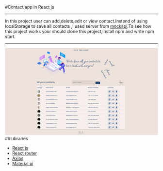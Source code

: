 #Contact app in React js
___
In this project user can add,delete,edit or view contact.Instend of using localStorage to save all contacts ,I used server from [mockapi](https://mockapi.io/docs).To see how this project works your should clone this project,install npm and write npm start. 
___
![текс](./src/assets/images/contact%20app.jpg)
##Libraries
 * [React js](https://create-react-app.dev/)
 * [React router](https://reactrouter.com/)
 * [Axios](https://axios-http.com/docs/intro)
 * [Material ui](https://mui.com/)
 